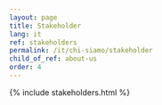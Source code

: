 ```yaml
---
layout: page
title: Stakeholder
lang: it
ref: stakeholders
permalink: /it/chi-siamo/stakeholder
child_of_ref: about-us
order: 4
---
```


{% include stakeholders.html %}
